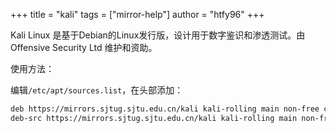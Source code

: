 +++
title = "kali"
tags = ["mirror-help"]
author = "htfy96"
+++

Kali Linux 是基于Debian的Linux发行版，设计用于数字鉴识和渗透测试。由 Offensive Security Ltd 维护和资助。

使用方法：

编辑`/etc/apt/sources.list`，在头部添加：
```sh
deb https://mirrors.sjtug.sjtu.edu.cn/kali kali-rolling main non-free contrib
deb-src https://mirrors.sjtug.sjtu.edu.cn/kali kali-rolling main non-free contrib
```